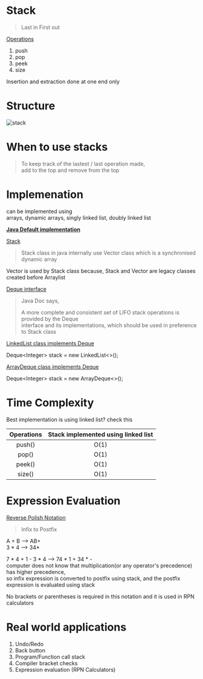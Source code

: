 # Stack

> Last in First out

<ins>Operations</ins>  
1. push  
2. pop
3. peek  
4. size  

Insertion and extraction done at one end only

# Structure

![stack](https://user-images.githubusercontent.com/16437905/171616539-beb603b4-4296-4489-9cc4-6344ee7eb713.jpeg)


# When to use stacks

> To keep track of the lastest / last operation made,   
> add to the top and remove from the top  

# Implemenation

can be implemented using   
arrays, dynamic arrays, singly linked list, doubly linked list  

**<ins>Java Default implementation</ins>**    

<ins>Stack</ins>  
> Stack class in java internally use Vector class which is a synchronised dynamic array   
  
Vector is used by Stack class because, Stack and Vector are legacy classes created before Arraylist   

<ins>Deque interface</ins>   

> Java Doc says,  
> 
> A more complete and consistent set of LIFO stack operations is provided by the Deque   
> interface and its implementations, which should be used in preference to Stack class  

<ins>LinkedList class implements Deque</ins>

Deque\<Integer> stack = new LinkedList<>();

<ins>ArrayDeque class implements Deque</ins>

Deque\<Integer> stack = new ArrayDeque<>(); 

# Time Complexity
  
Best implementation is using linked list? check this    

| Operations | Stack implemented using linked list
:---: | :---:
push()         | O(1)
pop()          | O(1)
peek()         | O(1)
size()         | O(1)
  

# Expression Evaluation  
  
<ins>Reverse Polish Notation</ins>     
> Infix to Postfix
  
A + B --> AB+  
3 * 4 --> 34*

7 * 4 + 1 - 3 * 4 --> 74 * 1 + 34 * -   
computer does not know that multiplication(or any operator's precedence) has higher precedence,   
so infix expression is converted to postfix using stack, and the postfix expression is evaluated using stack  

No brackets or parentheses is required in this notation and it is used in RPN calculators  

# Real world applications

1. Undo/Redo
2. Back button
3. Program/Function call stack
4. Compiler bracket checks
5. Expression evaluation (RPN Calculators)
